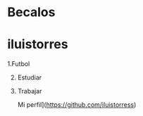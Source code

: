 ﻿# Becalos
# iluistorres 

1.Futbol

2. Estudiar

3. Trabajar

   Mi perfil](https://github.com/iluistorress)

